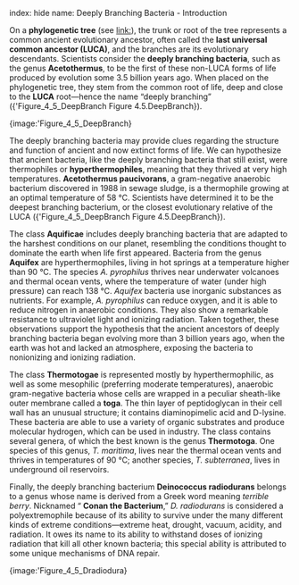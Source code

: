 index: hide
name: Deeply Branching Bacteria - Introduction

On a  **phylogenetic tree** (see <link:>), the trunk or root of the tree represents a common ancient evolutionary ancestor, often called the  **last universal common ancestor (LUCA)**, and the branches are its evolutionary descendants. Scientists consider the  **deeply branching bacteria**, such as the genus  **Acetothermus**, to be the first of these non-LUCA forms of life produced by evolution some 3.5 billion years ago. When placed on the phylogenetic tree, they stem from the common root of life, deep and close to the  **LUCA** root—hence the name “deeply branching” ({'Figure_4_5_DeepBranch Figure 4.5.DeepBranch}).


{image:'Figure_4_5_DeepBranch}
        

The deeply branching bacteria may provide clues regarding the structure and function of ancient and now extinct forms of life. We can hypothesize that ancient bacteria, like the deeply branching bacteria that still exist, were thermophiles or  **hyperthermophiles**, meaning that they thrived at very high temperatures.  **Acetothermus paucivorans**, a gram-negative anaerobic bacterium discovered in 1988 in sewage sludge, is a thermophile growing at an optimal temperature of 58 °C. Scientists have determined it to be the deepest branching bacterium, or the closest evolutionary relative of the LUCA ({'Figure_4_5_DeepBranch Figure 4.5.DeepBranch}).

The class  **Aquificae** includes deeply branching bacteria that are adapted to the harshest conditions on our planet, resembling the conditions thought to dominate the earth when life first appeared. Bacteria from the genus  **Aquifex** are hyperthermophiles, living in hot springs at a temperature higher than 90 °C. The species  *A. pyrophilus* thrives near underwater volcanoes and thermal ocean vents, where the temperature of water (under high pressure) can reach 138 °C.  *Aquifex* bacteria use inorganic substances as nutrients. For example,  *A. pyrophilus* can reduce oxygen, and it is able to reduce nitrogen in anaerobic conditions. They also show a remarkable resistance to ultraviolet light and ionizing radiation. Taken together, these observations support the hypothesis that the ancient ancestors of deeply branching bacteria began evolving more than 3 billion years ago, when the earth was hot and lacked an atmosphere, exposing the bacteria to nonionizing and ionizing radiation.

The class  **Thermotogae** is represented mostly by hyperthermophilic, as well as some mesophilic (preferring moderate temperatures), anaerobic gram-negative bacteria whose cells are wrapped in a peculiar sheath-like outer membrane called a  **toga**. The thin layer of peptidoglycan in their cell wall has an unusual structure; it contains diaminopimelic acid and D-lysine. These bacteria are able to use a variety of organic substrates and produce molecular hydrogen, which can be used in industry. The class contains several genera, of which the best known is the genus  **Thermotoga**. One species of this genus,  *T. maritima*, lives near the thermal ocean vents and thrives in temperatures of 90 °C; another species,  *T. subterranea*, lives in underground oil reservoirs.

Finally, the deeply branching bacterium  **Deinococcus radiodurans** belongs to a genus whose name is derived from a Greek word meaning  *terrible* *berry*. Nicknamed “ **Conan the Bacterium**,”  *D. radiodurans* is considered a polyextremophile because of its ability to survive under the many different kinds of extreme conditions—extreme heat, drought, vacuum, acidity, and radiation. It owes its name to its ability to withstand doses of ionizing radiation that kill all other known bacteria; this special ability is attributed to some unique mechanisms of DNA repair.


{image:'Figure_4_5_Dradiodura}
        
